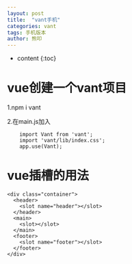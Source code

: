 ```yaml
---
layout: post
title:  "vant手机"
categories: vant
tags: 手机版本
author: 熊叩
---
```


* content
{:toc}


# vue创建一个vant项目

1.npm i vant
	
2.在main.js加入
```
	import Vant from 'vant';
	import 'vant/lib/index.css';
	app.use(Vant);
```
# vue插槽的用法
```
<div class="container">
  <header>
    <slot name="header"></slot>
  </header>
  <main>
    <slot></slot>
  </main>
  <footer>
    <slot name="footer"></slot>
  </footer>
</div>
```
